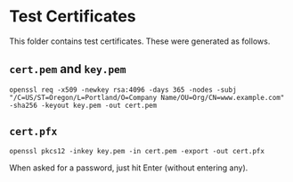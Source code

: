﻿# Test Certificates

This folder contains test certificates. These were generated as follows.

## `cert.pem` and `key.pem`

    openssl req -x509 -newkey rsa:4096 -days 365 -nodes -subj "/C=US/ST=Oregon/L=Portland/O=Company Name/OU=Org/CN=www.example.com" -sha256 -keyout key.pem -out cert.pem

## `cert.pfx`

    openssl pkcs12 -inkey key.pem -in cert.pem -export -out cert.pfx

When asked for a password, just hit Enter (without entering any).
